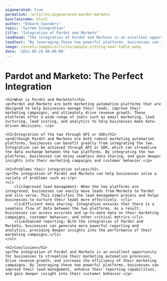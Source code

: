 ```yaml
---
aigenerated: true
permalink: /articles/aigenerated-pardot-marketo
boxclassname: black
author: "Edward Saunders"
topic: "System Integration"
title: "Integration of Pardot and Marketo"
leadhead: "The integration of Pardot and Marketo is an excellent opportunity for businesses to streamline their marketing automation processes, drive revenue growth, and increase the efficiency of their marketing campaigns"
leadtext: "By leveraging these two powerful platforms, businesses can improve their lead management, enhance their reporting capabilities, and gain deeper insight into their customer behavior."
image: /assets/images/articles/people-sitting-near-table.webp
date: '2022-05-29 00:00:00'
---
```

<div class="arttext">	<h1>Pardot and Marketo: The Perfect Integration</h1>

	<h2>What is Pardot and Marketo?</h2>
	<p>Pardot and Marketo are both marketing automation platforms that are designed to help businesses manage their leads, improve their marketing campaigns, and ultimately drive revenue growth. These platforms offer a wide range of tools such as email marketing, lead nurturing, lead scoring, and analytics to help businesses make data-driven decisions. </p>

	<h2>Integration of the two through API or SDK</h2>
	<p>Although Pardot and Marketo are both robust marketing automation platforms, businesses can benefit greatly from integrating the two. Integration can be achieved through API or SDK, which can streamline the data exchange between the two platforms. By integrating the two platforms, businesses can enjoy seamless data sharing, and gain deeper insights into their marketing campaigns and customer behavior.</p>

	<h2>Problems their integration solves</h2>
	<p>The integration of Pardot and Marketo can help businesses solve a variety of problems such as:</p>
	<ul>
		<li>Improved lead management: When the two platforms are integrated, businesses can easily move leads from Marketo to Pardot and vice versa. This simplifies the lead management process and helps businesses to nurture their leads more effectively. </li>
		<li>Efficient data sharing: Integration ensures that there is a seamless flow of data between the two platforms. As a result, businesses can access accurate and up-to-date data on their marketing campaigns, customer behavior, and other critical metrics.</li>
		<li>Enhanced reporting: With the integration of Pardot and Marketo, businesses can generate more powerful reporting and analytics, providing deeper insights into the performance of their marketing campaigns.</li>
	</ul>

	<h2>Conclusion</h2>
	<p>The integration of Pardot and Marketo is an excellent opportunity for businesses to streamline their marketing automation processes, drive revenue growth, and increase the efficiency of their marketing campaigns. By leveraging these two powerful platforms, businesses can improve their lead management, enhance their reporting capabilities, and gain deeper insight into their customer behavior.</p>
</div>